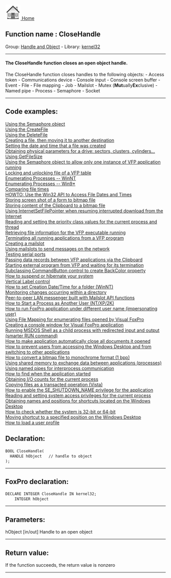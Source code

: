 [<img src="../../images/home.png"> Home ](https://github.com/VFPX/Win32API)  

## Function name : CloseHandle
Group: [Handle and Object](../../functions_group.md#Handle_and_Object)  -  Library: [kernel32](../../../libraries.md#kernel32)  
***  


#### The CloseHandle function closes an open object handle.

The CloseHandle function closes handles to the following objects:
	- Access token
	- Communications device
	- Console input
	- Console screen buffer
	- Event
	- File
	- File mapping
	- Job
	- Mailslot
	- Mutex (<B>Mut</B>ually<B>Ex</B>clusive)
	- Named pipe
	- Process
	- Semaphore
	- Socket

***  


## Code examples:
[Using the Semaphore object](../../samples/sample_008.md)  
[Using the CreateFile](../../samples/sample_010.md)  
[Using the DeleteFile](../../samples/sample_011.md)  
[Creating a file, then moving it to another destination](../../samples/sample_015.md)  
[Setting the date and time that a file was created](../../samples/sample_065.md)  
[Obtaining physical parameters for a drive: sectors, clusters, cylinders...](../../samples/sample_101.md)  
[Using GetFileSize](../../samples/sample_114.md)  
[Using the Semaphore object to allow only one instance of VFP application running](../../samples/sample_147.md)  
[Locking and unlocking file of a VFP table](../../samples/sample_154.md)  
[Enumerating Processes -- WinNT](../../samples/sample_162.md)  
[Enumerating Processes -- Win9*](../../samples/sample_164.md)  
[Comparing file times](../../samples/sample_171.md)  
[HOWTO: Use the Win32 API to Access File Dates and Times](../../samples/sample_177.md)  
[Storing screen shot of a form to bitmap file](../../samples/sample_187.md)  
[Storing content of the Clipboard to a bitmap file](../../samples/sample_189.md)  
[Using InternetSetFilePointer when resuming interrupted download from the Internet](../../samples/sample_191.md)  
[Reading and setting the priority class values for the current process and thread](../../samples/sample_218.md)  
[Retrieving file information for the VFP executable running](../../samples/sample_242.md)  
[Terminating all running applications from a VFP program](../../samples/sample_243.md)  
[Creating a mailslot](../../samples/sample_267.md)  
[Using mailslots to send messages on the network](../../samples/sample_269.md)  
[Testing serial ports](../../samples/sample_308.md)  
[Passing data records between VFP applications via the Clipboard](../../samples/sample_346.md)  
[Starting external program from VFP and waiting for its termination](../../samples/sample_377.md)  
[Subclassing CommandButton control to create BackColor property](../../samples/sample_392.md)  
[How to suspend or hibernate your system](../../samples/sample_395.md)  
[Vertical Label control](../../samples/sample_398.md)  
[How to set Creation Date/Time for a folder (WinNT)](../../samples/sample_399.md)  
[Monitoring changes occurring within a directory](../../samples/sample_400.md)  
[Peer-to-peer LAN messenger built with Mailslot API functions](../../samples/sample_410.md)  
[How to Start a Process as Another User (NT/XP/2K)](../../samples/sample_426.md)  
[How to run FoxPro application under different user name (impersonating user)](../../samples/sample_470.md)  
[Using File Mapping for enumerating files opened by Visual FoxPro](../../samples/sample_473.md)  
[Creating a console window for Visual FoxPro application](../../samples/sample_474.md)  
[Running MSDOS Shell as a child process with redirected input and output (smarter RUN command)](../../samples/sample_477.md)  
[How to make application automatically close all documents it opened](../../samples/sample_491.md)  
[How to prevent users from accessing the Windows Desktop and from switching to other applications](../../samples/sample_492.md)  
[How to convert a bitmap file to monochrome format (1 bpp)](../../samples/sample_493.md)  
[Using shared memory to exchange data between applications (processes)](../../samples/sample_498.md)  
[Using named pipes for interprocess communication](../../samples/sample_522.md)  
[How to find when the application started](../../samples/sample_534.md)  
[Obtaining I/O counts for the current process](../../samples/sample_535.md)  
[Copying files as a transacted operation (Vista)](../../samples/sample_540.md)  
[How to enable the SE_SHUTDOWN_NAME privilege for the application](../../samples/sample_552.md)  
[Reading and setting system access privileges for the current process](../../samples/sample_554.md)  
[Obtaining names and positions for shortcuts located on the Windows Desktop](../../samples/sample_579.md)  
[How to check whether the system is 32-bit or 64-bit](../../samples/sample_580.md)  
[Moving shortcut to a specified position on the Windows Desktop](../../samples/sample_581.md)  
[How to load a user profile](../../samples/sample_602.md)  

## Declaration:
```foxpro  
BOOL CloseHandle(
  HANDLE hObject   // handle to object
);  
```  
***  


## FoxPro declaration:
```foxpro  
DECLARE INTEGER CloseHandle IN kernel32;
	INTEGER hObject  
```  
***  


## Parameters:
hObject 
[in/out] Handle to an open object  
***  


## Return value:
If the function succeeds, the return value is nonzero  
***  

